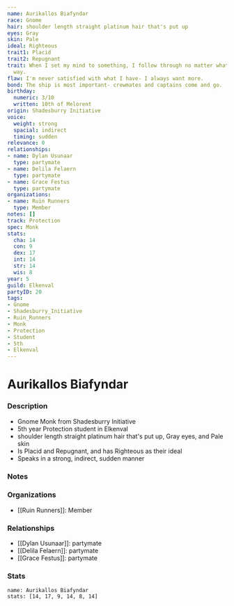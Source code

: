 ```yaml
---
name: Aurikallos Biafyndar
race: Gnome
hair: shoulder length straight platinum hair that's put up
eyes: Gray
skin: Pale
ideal: Righteous
trait1: Placid
trait2: Repugnant
trait: When I set my mind to something, I follow through no matter what gets in my
  way.
flaw: I'm never satisfied with what I have- I always want more.
bond: The ship is most important- crewmates and captains come and go.
birthday:
  numeric: 3/10
  written: 10th of Melorent
origin: Shadesburry Initiative
voice:
  weight: strong
  spacial: indirect
  timing: sudden
relevance: 0
relationships:
- name: Dylan Usunaar
  type: partymate
- name: Delila Felaern
  type: partymate
- name: Grace Festus
  type: partymate
organizations:
- name: Ruin Runners
  type: Member
notes: []
track: Protection
spec: Monk
stats:
  cha: 14
  con: 9
  dex: 17
  int: 14
  str: 14
  wis: 8
year: 5
guild: Elkenval
partyID: 20
tags:
- Gnome
- Shadesburry_Initiative
- Ruin_Runners
- Monk
- Protection
- Student
- 5th
- Elkenval
---
```

# Aurikallos Biafyndar
### Description
- Gnome Monk from Shadesburry Initiative
- 5th year Protection student in Elkenval
- shoulder length straight platinum hair that's put up, Gray eyes, and Pale skin
- Is Placid and Repugnant, and has Righteous as their ideal
- Speaks in a strong, indirect, sudden manner

### Notes

### Organizations
- [[Ruin Runners]]: Member

### Relationships
- [[Dylan Usunaar]]: partymate
- [[Delila Felaern]]: partymate
- [[Grace Festus]]: partymate

### Stats
```statblock
name: Aurikallos Biafyndar
stats: [14, 17, 9, 14, 8, 14]
```